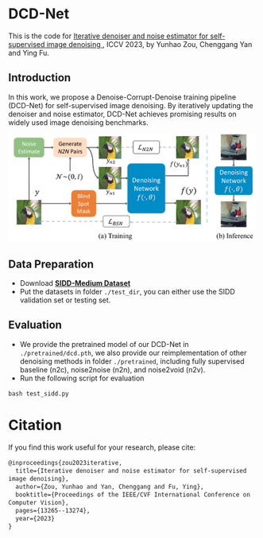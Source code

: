 # DCD-Net
This is the code for [Iterative denoiser and noise estimator for self-supervised image denoising
](https://openaccess.thecvf.com/content/ICCV2023/papers/Zou_Iterative_Denoiser_and_Noise_Estimator_for_Self-Supervised_Image_Denoising_ICCV_2023_paper.pdf), ICCV 2023, by Yunhao Zou, Chenggang Yan and Ying Fu.

## Introduction
In this work, we propose a  Denoise-Corrupt-Denoise training pipeline (DCD-Net) for self-supervised image denoising. By iteratively updating the denoiser and noise estimator, DCD-Net achieves promising results on widely used image denoising benchmarks.

<img src="figure/overview.png" width="500px"/>

## Data Preparation
* Download [**SIDD-Medium Dataset**](https://abdokamel.github.io/sidd/)
* Put the datasets in folder ```./test_dir```, you can either use the SIDD validation set or testing set.

## Evaluation
* We provide the pretrained model of our DCD-Net in ```./pretrained/dcd.pth```, we also provide our reimplementation of other denoising methods in folder ```./pretrained```, including fully supervised baseline (n2c), noise2noise (n2n), and noise2void (n2v).
* Run the following script for evaluation
```
bash test_sidd.py
```
# Citation
If you find this work useful for your research, please cite:
```
@inproceedings{zou2023iterative,
  title={Iterative denoiser and noise estimator for self-supervised image denoising},
  author={Zou, Yunhao and Yan, Chenggang and Fu, Ying},
  booktitle={Proceedings of the IEEE/CVF International Conference on Computer Vision},
  pages={13265--13274},
  year={2023}
}
```